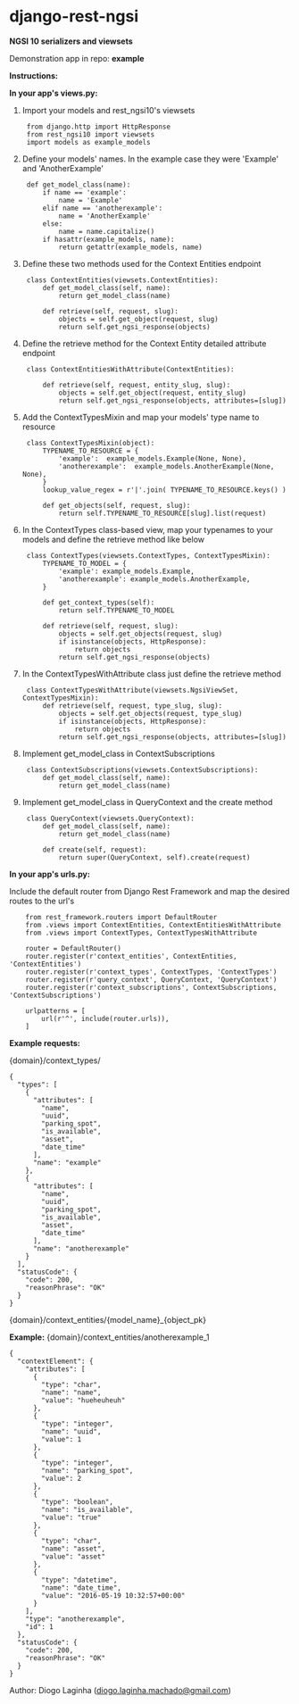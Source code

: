 # django-rest-ngsi #
__NGSI 10 serializers and viewsets__



Demonstration app in repo: __example__


__Instructions:__

__In your app's views.py:__

1. Import your models and rest_ngsi10's viewsets

        from django.http import HttpResponse
        from rest_ngsi10 import viewsets
        import models as example_models
    
    
2. Define your models' names. In the example case they were 'Example' and 'AnotherExample' 
    
        def get_model_class(name):
            if name == 'example':
                name = 'Example'
            elif name == 'anotherexample':
                name = 'AnotherExample'
            else:
                name = name.capitalize()
            if hasattr(example_models, name):
                return getattr(example_models, name)
                

    
3. Define these two methods used for the Context Entities endpoint

        class ContextEntities(viewsets.ContextEntities):
            def get_model_class(self, name):
                return get_model_class(name)
        
            def retrieve(self, request, slug):
                objects = self.get_object(request, slug)
                return self.get_ngsi_response(objects)
    
    

4. Define the retrieve method for the Context Entity detailed attribute endpoint
    
        class ContextEntitiesWithAttribute(ContextEntities):
        
            def retrieve(self, request, entity_slug, slug):
                objects = self.get_object(request, entity_slug)
                return self.get_ngsi_response(objects, attributes=[slug])
    
    
5. Add the ContextTypesMixin and map your models' type name to resource
    
        class ContextTypesMixin(object):
            TYPENAME_TO_RESOURCE = {
                'example':  example_models.Example(None, None),
                'anotherexample':  example_models.AnotherExample(None, None),
            }
            lookup_value_regex = r'|'.join( TYPENAME_TO_RESOURCE.keys() )
        
            def get_objects(self, request, slug):
                return self.TYPENAME_TO_RESOURCE[slug].list(request)
        
        
6. In the ContextTypes class-based view, map your typenames to your models and define the retrieve method like below
    
        class ContextTypes(viewsets.ContextTypes, ContextTypesMixin):
            TYPENAME_TO_MODEL = {
                'example': example_models.Example,
                'anotherexample': example_models.AnotherExample,
            }
        
            def get_context_types(self):
                return self.TYPENAME_TO_MODEL
        
            def retrieve(self, request, slug):
                objects = self.get_objects(request, slug)
                if isinstance(objects, HttpResponse):
                    return objects
                return self.get_ngsi_response(objects)
    
6. In the ContextTypesWithAttribute class just define the retrieve method

    
        class ContextTypesWithAttribute(viewsets.NgsiViewSet, ContextTypesMixin):
            def retrieve(self, request, type_slug, slug):
                objects = self.get_objects(request, type_slug)
                if isinstance(objects, HttpResponse):
                    return objects
                return self.get_ngsi_response(objects, attributes=[slug])


7. Implement get_model_class in ContextSubscriptions

        class ContextSubscriptions(viewsets.ContextSubscriptions):
            def get_model_class(self, name):
                return get_model_class(name)


8. Implement get_model_class in QueryContext and the create method

        class QueryContext(viewsets.QueryContext):
            def get_model_class(self, name):
                return get_model_class(name)
        
            def create(self, request):
                return super(QueryContext, self).create(request)





__In your app's urls.py:__

Include the default router from Django Rest Framework and map the desired routes to the url's

        from rest_framework.routers import DefaultRouter
        from .views import ContextEntities, ContextEntitiesWithAttribute
        from .views import ContextTypes, ContextTypesWithAttribute
        
        router = DefaultRouter()
        router.register(r'context_entities', ContextEntities, 'ContextEntities')
        router.register(r'context_types', ContextTypes, 'ContextTypes')
        router.register(r'query_context', QueryContext, 'QueryContext')
        router.register(r'context_subscriptions', ContextSubscriptions, 'ContextSubscriptions')
        
        urlpatterns = [
            url(r'^', include(router.urls)),
        ]



__Example requests:__



{domain}/context_types/

    {
      "types": [
        {
          "attributes": [
            "name",
            "uuid",
            "parking_spot",
            "is_available",
            "asset",
            "date_time"
          ],
          "name": "example"
        },
        {
          "attributes": [
            "name",
            "uuid",
            "parking_spot",
            "is_available",
            "asset",
            "date_time"
          ],
          "name": "anotherexample"
        }
      ],
      "statusCode": {
        "code": 200,
        "reasonPhrase": "OK"
      }
    }




{domain}/context_entities/{model_name}_{object_pk}

__Example:__ {domain}/context_entities/anotherexample_1
    
    {
      "contextElement": {
        "attributes": [
          {
            "type": "char",
            "name": "name",
            "value": "hueheuheuh"
          },
          {
            "type": "integer",
            "name": "uuid",
            "value": 1
          },
          {
            "type": "integer",
            "name": "parking_spot",
            "value": 2
          },
          {
            "type": "boolean",
            "name": "is_available",
            "value": "true"
          },
          {
            "type": "char",
            "name": "asset",
            "value": "asset"
          },
          {
            "type": "datetime",
            "name": "date_time",
            "value": "2016-05-19 10:32:57+00:00"
          }
        ],
        "type": "anotherexample",
        "id": 1
      },
      "statusCode": {
        "code": 200,
        "reasonPhrase": "OK"
      }
    }

Author: Diogo Laginha (diogo.laginha.machado@gmail.com)
